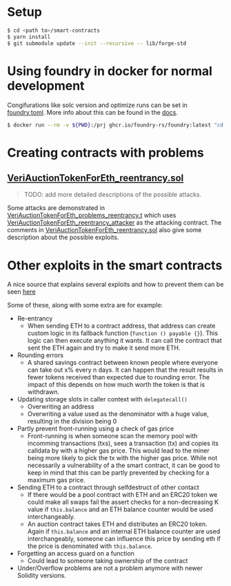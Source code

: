 # Setup

```bash
$ cd <path to>/smart-contracts
$ yarn install
$ git submodule update --init --recursive -- lib/forge-std
```

# Using foundry in docker for normal development

Congifurations like solc version and optimize runs can be set in [foundry.toml](./smart-contracts/foundry.toml). More info about this can be found in the [docs](https://book.getfoundry.sh/config/?highlight=foundry.toml#configuring-with-foundrytoml).

```bash
$ docker run --rm -v ${PWD}:/prj ghcr.io/foundry-rs/foundry:latest "cd /prj/smart-contracts && forge test -vvv"
```

# Creating contracts with problems

## [VeriAuctionTokenForEth_reentrancy.sol](./smart-contracts/src/VeriAuctionTokenForEth_reentrancy.sol)

> TODO: add more detailed descriptions of the possible attacks.

Some attacks are demonstrated in [VeriAuctionTokenForEth_problems_reentrancy.t](./smart-contracts/test/VeriAuctionTokenForEth_problems_reentrancy.t.sol) which uses [VeriAuctionTokenForEth_reentrancy_attacker](./smart-contracts/test/Attackers/VeriAuctionTokenForEth_reentrancy_attacker.sol) as the attacking contract. The comments in [VeriAuctionTokenForEth_reentrancy.sol](./smart-contracts/src/VeriAuctionTokenForEth_reentrancy.sol) also give some description about the possible exploits.

# Other exploits in the smart contracts

A nice source that explains several exploits and how to prevent them can be seen [here](https://medium.com/hackernoon/hackpedia-16-solidity-hacks-vulnerabilities-their-fixes-and-real-world-examples-f3210eba5148)

Some of these, along with some extra are for example:
- Re-entrancy
    - When sending ETH to a contract address, that address can create custom logic in its fallback function (`function () payable {}`). This logic can then execute anything it wants. It can call the contract that sent the ETH again and try to make it send more ETH.
- Rounding errors
    - A shared savings contract between known people where everyone can take out x% every n days. It can happen that the result results in fewer tokens received than expected due to rounding error. The impact of this depends on how much worth the token is that is withdrawn. 
- Updating storage slots in caller context with `delegatecall()`
    - Overwriting an address
    - Overwriting a value used as the denominator with a huge value, resulting in the division being 0 
- Partly prevent front-running using a check of gas price
    - Front-running is when someone scan the memory pool with incomming transactions (txs), sees a transaction (tx) and copies its calldata by with a higher gas price. This would lead to the miner being more likely to pick the tx with the higher gas price. While not necessarily a vulnerability of a the smart contract, it can be good to keep in mind that this can be partly prevented by checking for a maximum gas price.
- Sending ETH to a contract through selfdestruct of other contact
    - If there would be a pool contract with ETH and an ERC20 token we could make all swaps fail the assert checks for a non-decreasing K value if `this.balance` and an ETH balance counter would be used interchangeably.
    - An auction contract takes ETH and distributes an ERC20 token. Again if `this.balance` and an internal ETH balance counter are used interchangeably, someone can influence this price by sending eth if the price is denominated with `this.balance`.
- Forgetting an access guard on a function
    - Could lead to someone taking ownership of the contract 
- Under/Overflow problems are not a problem anymore with newer Solidity versions.

